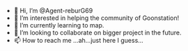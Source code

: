 - 👋 Hi, I’m @Agent-reburG69
- 👀 I’m interested in helping the community of Goonstation!
- 🌱 I’m currently learning to map.
- 💞️ I’m looking to collaborate on bigger project in the future.
- 📫 How to reach me ...ah...just here I guess...

<!---
Agent-reburG69/Agent-reburG69 is a ✨ special ✨ repository because its `README.md` (this file) appears on your GitHub profile.
You can click the Preview link to take a look at your changes.
--->

